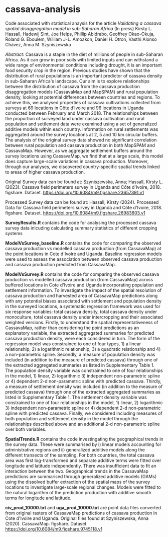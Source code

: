 # cassava-analysis

Code associated with statistical anaysis for the article 
_Validating a cassava spatial disaggregation model in sub-Saharan Africa_ (In press) 
Kirsty L. Hassall, Hadewij Sint, Joe Helps, Phillip Abidrabo, Geoffrey Okao-Okuja, Roland G. Eboulem, William J-L. Amoakon, Daniel H. Otron, Vasthi Alonso Chávez, Anna M. Szyniszewska

_Abstract_: Cassava is a staple in the diet of millions of people in sub-Saharan Africa. As it can grow in poor soils with limited inputs and can withstand a wide range of environmental conditions including drought, it is an important food security crop in the region. Previous studies have shown that the distribution of rural populations is an important predictor of cassava density in sub-Saharan Africa's landscape.  Our aim is to explore relationships between the distribution of cassava from the cassava production disaggregation models (CassavaMap and MapSPAM) and rural population density, looking at potential differences between countries and regions. To achieve this, we analysed properties of cassava cultivations collected from surveys at 69 locations in Côte d’Ivoire and 96 locations in Uganda conducted between February and March 2018. The relationships between the proportion of surveyed land under cassava cultivation and rural population and settlement data were examined using a set of generalized additive models within each country. Information on rural settlements was aggregated around the survey locations at 2, 5 and 10 km circular buffers. The analysis of the original survey data showed no significant correlation between rural population and cassava production in both MapSPAM and CassavaMap. However, as we aggregate settlement buffers around the survey locations using CassavaMap, we find that at a large scale, this model does capture large-scale variations in cassava production. Moreover, through our analyses, we discovered country-specific spatial trends linked to areas of higher cassava production.

Original Survey data can be found at: Szyniszewska, Anna; Hassall, Kirsty L. (2023). Cassava field perimeters survey in Uganda and Côte d'Ivoire, 2018. figshare. Dataset. https://doi.org/10.6084/m9.figshare.23657391.v1

Processed Survey data can be found at: Hassall, Kirsty (2024). Processed Data for Cassava field perimeters survey in Uganda and Côte d'Ivoire, 2018. figshare. Dataset. https://doi.org/10.6084/m9.figshare.26983603.v1

**SurveyResults.R** contains the code for analysing the processed cassava survey data inlcuding calculating summary statistics of different cropping systems

**ModelVsSurvey_baseline.R** contains the code for comparing the observed cassava production vs modelled cassava production (from CassavaMap) at the point locations in Cote d'Ivoire and Uganda.
Baseline regression models were used to assess the association between observed cassava production and cassava production predicted from CassavaMap. 

**ModelVsSurvey.R** contains the code for comparing the observed cassava production vs modelled cassava production (from CassavaMap) across buffered locations in Cote d'Ivoire and Uganda incorporating population and settlement information.
To investigate the impact of the spatial resolution of cassava production and harvested area of CassavaMap predictions along with any potential biases associated with settlement and population density in the surveyed locations, a systematic regression framework was used for six response variables: total cassava density, total cassava density under monoculture, total cassava density under intercropping and their associated weighted versions. Firstly, to understand the spatial representativeness of CassavaMap, rather than considering the point predictions as an explanatory variable, the extracted aggregated summaries for predicted cassava production density, were each considered in turn. The form of the regression model was constrained to one of four types, 1) a linear relationship, 2) a logarithmic relationship, 3) a quadratic relationship and 4) a non-parametric spline. Secondly, a measure of population density was included (in addition to the measure of predicted cassava) through one of the extracted aggregated summaries as listed in Supplementary Table 1. The population density variable was constrained to one of four relationships in the model, 1) linear, 2) logarithmic 3) independent non-parametric spline or 4) dependent 2-d non-parametric spline with predicted cassava. Thirdly, a measure of settlement density was included (in addition to the measure of predicted cassava) through one of the extracted aggregated summaries as listed in Supplementary Table 1. The settlement density variable was constrained to one of four relationships in the model, 1) linear, 2) logarithmic 3) independent non-parametric spline or 4) dependent 2-d non-parametric spline with predicted cassava. Finally, we considered including measures of both population and settlement density in the model through the relationships described above and an additional 2-d non-parametric spline over both variables.

**SpatialTrends.R** contains the code investingating the geographical trends in the survey data. 
These were summarised by i) linear models accounting for administrative regions and ii) generalized additive models along the different transects of the sampling. For both countries, the total cassava area was first log-transformed and separate additive terms were fitted over longitude and latitude independently. There was insufficient data to fit an interaction between the two. Geographical trends in the CassavaMap predictions are summarised through generalized additive models (GAMs) using the dissolved buffer extraction of the spatial maps of the survey locations to investigate large-scale regional changes. Models were fitted to the natural logarithm of the prediction production with additive smooth terms for longitude and latitude.

**civ_prod_10000.txt** and **uga_prod_10000.txt** are point data files converted from original rasters of CassavaMap predictions of cassava production in Cote d'Ivoire and Uganda. Original files found at Szyniszewska, Anna (2020). CassavaMap. figshare. Dataset. https://doi.org/10.6084/m9.figshare.9745118.v1
